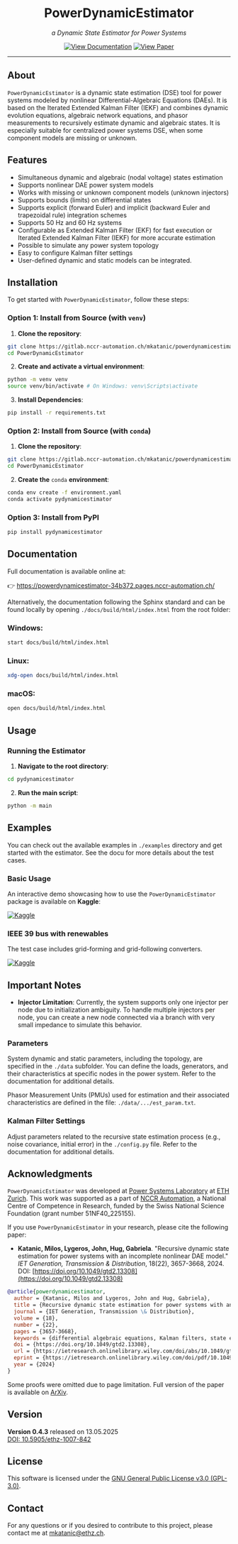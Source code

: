 <div align="center">

# PowerDynamicEstimator

*a Dynamic State Estimator for Power Systems*

</div>

<div align="center">

  <!-- Button to GitLab Pages Documentation -->
   [![View Documentation](https://img.shields.io/badge/View%20Documentation-Docs-blue?logo=gitlab)](https://powerdynamicestimator-34b372.pages.nccr-automation.ch/index.html)  <!-- Button to Paper DOI -->
  [![View Paper](https://img.shields.io/badge/View%20Paper-DOI-green?logo=doi)](https://doi.org/10.1049/gtd2.13308)

</div>

---
## About

`PowerDynamicEstimator` is a dynamic state estimation (DSE) tool for power systems modeled by nonlinear Differential-Algebraic Equations (DAEs). 
It is based on the Iterated Extended Kalman Filter (IEKF) and combines dynamic evolution equations, algebraic network equations, and phasor measurements to recursively estimate dynamic and algebraic states. It is especially suitable for centralized power systems DSE, when some component models are missing or unknown.

## Features

- Simultaneous dynamic and algebraic (nodal voltage) states estimation
- Supports nonlinear DAE power system models
- Works with missing or unknown component models (unknown injectors)
- Supports bounds (limits) on differential states
- Supports explicit (forward Euler) and implicit (backward Euler and trapezoidal rule) integration schemes
- Supports 50 Hz and 60 Hz systems
- Configurable as Extended Kalman Filter (EKF) for fast execution or Iterated Extended Kalman Filter (IEKF) for more accurate estimation
- Possible to simulate any power system topology
- Easy to configure Kalman filter settings
- User-defined dynamic and static models can be integrated.



## Installation

To get started with `PowerDynamicEstimator`, follow these steps:
### Option 1: Install from Source (with `venv`)

1. **Clone the repository**:
```bash
git clone https://gitlab.nccr-automation.ch/mkatanic/powerdynamicestimator
cd PowerDynamicEstimator
```
2. **Create and activate a virtual environment**:
```bash
python -m venv venv
source venv/bin/activate # On Windows: venv\Scripts\activate 
```

3. **Install Dependencies**:
```bash
pip install -r requirements.txt
```
### Option 2: Install from Source (with `conda`)

1. **Clone the repository**:
```bash
git clone https://gitlab.nccr-automation.ch/mkatanic/powerdynamicestimator
cd PowerDynamicEstimator
```

2. **Create the** `conda` **environment**:

```bash
conda env create -f environment.yaml
conda activate pydynamicestimator
```

### Option 3: Install from PyPI

```bash
pip install pydynamicestimator
```

## Documentation

Full documentation is available online at:

👉 https://powerdynamicestimator-34b372.pages.nccr-automation.ch/

Alternatively, the documentation following the Sphinx standard and can be found locally by opening `./docs/build/html/index.html` from the root folder:

### Windows:
```bash
start docs/build/html/index.html
```
### Linux:
```bash
xdg-open docs/build/html/index.html
```
### macOS:
```bash
open docs/build/html/index.html
```


## Usage

### Running the Estimator

1. **Navigate to the root directory**:
```bash
cd pydynamicestimator
```

2. **Run the main script**:
```bash
python -m main
```
## Examples 

You can check out the available examples in `./examples` directory and get started with the estimator. See the docu for more details about the test cases.

### Basic Usage

An interactive demo showcasing how to use the `PowerDynamicEstimator` package is available on **Kaggle**:

[![Kaggle](https://img.shields.io/badge/View%20on-Kaggle-blue?logo=kaggle)](https://www.kaggle.com/code/miloskatanic/basic-usage)



### IEEE 39 bus with renewables

The test case includes grid-forming and grid-following converters.


[![Kaggle](https://img.shields.io/badge/View%20on-Kaggle-blue?logo=kaggle)](https://www.kaggle.com/code/miloskatanic/renewables)



## Important Notes

- **Injector Limitation**: Currently, the system supports only one injector per node due to initialization ambiguity. To handle multiple injectors per node, you can create a new node connected via a branch with very small impedance to simulate this behavior.

### Parameters

System dynamic and static parameters, including the topology, are specified in the `./data` subfolder. You can define the loads, generators, and their characteristics at specific nodes in the power system. Refer to the documentation for additional details.

Phasor Measurement Units (PMUs) used for estimation and their associated characteristics are defined in the file: `./data/.../est_param.txt`.

### Kalman Filter Settings

Adjust parameters related to the recursive state estimation process (e.g., noise covariance, initial error) in the `./config.py` file. Refer to the documentation for additional details.

## Acknowledgments
`PowerDynamicEstimator` was developed at [Power Systems Laboratory](https://psl.ee.ethz.ch/) at [ETH Zurich](https://ethz.ch/en.html). This work was supported as a part of [NCCR Automation](https://nccr-automation.ch/), a National Centre of Competence in Research, funded by the Swiss National Science Foundation (grant number 51NF40_225155).

If you use `PowerDynamicEstimator` in your research, please cite the following paper:
- **Katanic, Milos, Lygeros, John, Hug, Gabriela**. "Recursive dynamic state estimation for power systems with an incomplete nonlinear DAE model." *IET Generation, Transmission & Distribution*, 18(22), 3657-3668, 2024.  
  DOI: [https://doi.org/10.1049/gtd2.13308](https://doi.org/10.1049/gtd2.13308)
```bibtex
@article{powerdynamicestimator,
  author = {Katanic, Milos and Lygeros, John and Hug, Gabriela},
  title = {Recursive dynamic state estimation for power systems with an incomplete nonlinear DAE model},
  journal = {IET Generation, Transmission \& Distribution},
  volume = {18},
  number = {22},
  pages = {3657-3668},
  keywords = {differential algebraic equations, Kalman filters, state estimation},
  doi = {https://doi.org/10.1049/gtd2.13308}, 
  url = {https://ietresearch.onlinelibrary.wiley.com/doi/abs/10.1049/gtd2.13308},
  eprint = {https://ietresearch.onlinelibrary.wiley.com/doi/pdf/10.1049/gtd2.13308},
  year = {2024}
}
```
Some proofs were omitted due to page limitation. Full version of the paper is available on [ArXiv](https://arxiv.org/abs/2305.10065v2).


## Version

**Version 0.4.3** released on 13.05.2025  
[DOI: 10.5905/ethz-1007-842](https://doi.org/10.5905/ethz-1007-842)

## License

This software is licensed under the [GNU General Public License v3.0 (GPL-3.0)](https://www.gnu.org/licenses/gpl-3.0.html).


## Contact
For any questions or if you desired to contribute to this project, please contact me at mkatanic@ethz.ch.
